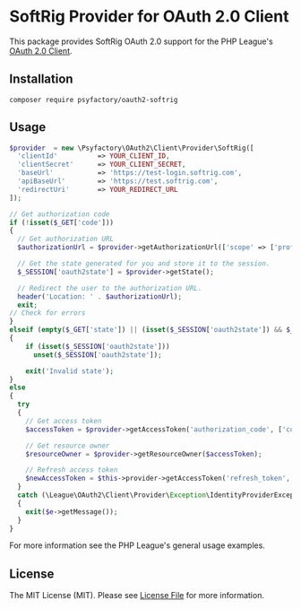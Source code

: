 # SoftRig Provider for OAuth 2.0 Client
This package provides SoftRig OAuth 2.0 support for the PHP League's [OAuth 2.0 Client](https://github.com/thephpleague/oauth2-client).

## Installation

```
composer require psyfactory/oauth2-softrig
```

## Usage

```php
$provider  = new \Psyfactory\OAuth2\Client\Provider\SoftRig([
  'clientId'          => YOUR_CLIENT_ID,
  'clientSecret'      => YOUR_CLIENT_SECRET,
  'baseUrl'           => 'https://test-login.softrig.com',
  'apiBaseUrl'        => 'https://test.softrig.com',
  'redirectUri'       => YOUR_REDIRECT_URL
]);

// Get authorization code
if (!isset($_GET['code']))
{
  // Get authorization URL
  $authorizationUrl = $provider->getAuthorizationUrl(['scope' => ['profile', 'openid', 'offline_access', 'AppFramework']]);

  // Get the state generated for you and store it to the session.
  $_SESSION['oauth2state'] = $provider->getState();

  // Redirect the user to the authorization URL.
  header('Location: ' . $authorizationUrl);
  exit;
// Check for errors
}
elseif (empty($_GET['state']) || (isset($_SESSION['oauth2state']) && $_GET['state'] !== $_SESSION['oauth2state']))
{
    if (isset($_SESSION['oauth2state']))
      unset($_SESSION['oauth2state']);

    exit('Invalid state');
}
else
{
  try
  {
    // Get access token
    $accessToken = $provider->getAccessToken('authorization_code', ['code' => $_GET['code']]);

    // Get resource owner
    $resourceOwner = $provider->getResourceOwner($accessToken);

    // Refresh access token
    $newAccessToken = $this->provider->getAccessToken('refresh_token', ['refresh_token' => $accessToken->getRefreshToken()]);
  }
  catch (\League\OAuth2\Client\Provider\Exception\IdentityProviderException $e)
  {
    exit($e->getMessage());
  }
}
```

For more information see the PHP League's general usage examples.

## License
The MIT License (MIT). Please see [License File](https://github.com/PsyFactory/oauth2-softrig/blob/master/LICENSE) for more information.